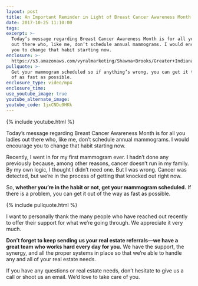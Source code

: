 ```yaml
---
layout: post
title: An Important Reminder in Light of Breast Cancer Awareness Month
date: 2017-10-25 11:10:00
tags:
excerpt: >-
  Today’s message regarding Breast Cancer Awareness Month is for all you ladies
  out there who, like me, don’t schedule annual mammograms. I would encourage
  you to change that habit starting now.
enclosure: >-
  https://s3.amazonaws.com/vyralmarketing/Shawna+Brooks/Greater+Indianapolis+Real+Estate-+It%2527s+Breast+Cancer+Awareness+Month.mp4
pullquote: >-
  Get your mammogram scheduled so if anything’s wrong, you can get it taken care
  of as fast as possible.
enclosure_type: video/mp4
enclosure_time:
use_youtube_image: true
youtube_alternate_image:
youtube_code: 1jxCNDu9HKk
---
```



{% include youtube.html %}

Today’s message regarding Breast Cancer Awareness Month is for all you ladies out there who, like me, don’t schedule annual mammograms. I would encourage you to change that habit starting now.

Recently, I went in for my first mammogram ever. I hadn’t done any previously because, among other reasons, cancer doesn’t run in my family. By my own logic, I thought I didn’t need one. But I was wrong. Cancer was detected, but we’re in the process of getting that knocked out right now.

So, **whether you’re in the habit or not, get your mammogram scheduled.** If there is a problem, you can get it out of the way as fast as possible.

{% include pullquote.html %}

I want to personally thank the many people who have reached out recently to offer their support for what we’re going through. We appreciate it very much.

**Don’t forget to keep sending us your real estate referrals—we have a great team who works hard every day for you.** We have the support, the synergy, and all the proper systems in place so that we’re able to handle any and all of your real estate needs.

If you have any questions or real estate needs, don’t hesitate to give us a call or shoot us an email. We’d love to take care of you.